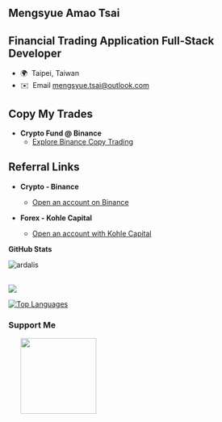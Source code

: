 Mengsyue Amao Tsai
--------------------------------------------------
Financial Trading Application Full-Stack Developer
--------------------------------------------------
* 🌍  Taipei, Taiwan
* ✉️  Email [mengsyue.tsai@outlook.com](mailto:mengsyue.tsai@outlook.com)

## Copy My Trades
- **Crypto Fund @ Binance**
   - [Explore Binance Copy Trading](https://www.binance.com/zh-TC/copy-trading/lead-details/3712048317665458945?timeRange=90D)

## Referral Links
- **Crypto - Binance**
   - [Open an account on Binance](https://www.binance.com/zh-TC/activity/referral/offers)

- **Forex - Kohle Capital**
   - [Open an account with Kohle Capital](https://mt5.kohlecapital.com/zh_Hant/links/go/8042)


<b>GitHub Stats</b>

<div>
  <img align="center" src="https://github-readme-stats.vercel.app/api?username=MengsyueAmaoTsai&show_icons=true&theme=dark" alt="ardalis" />
<div/>
<br />

<a href="http://www.github.com/MengsyueAmaoTsai"><img src="https://github-readme-streak-stats.herokuapp.com/?user=MengsyueAmaoTsai&stroke=ffffff&background=1c1917&ring=0891b2&fire=0891b2&currStreakNum=ffffff&currStreakLabel=0891b2&sideNums=ffffff&sideLabels=ffffff&dates=ffffff" /></a>

<a href="https://github.com/MengsyueAmaoTsai" align="left"><img src="https://github-readme-stats.vercel.app/api/top-langs/?username=MengsyueAmaoTsai&langs_count=30&title_color=0891b2&text_color=ffffff&icon_color=0891b2&bg_color=1c1917&hide_border=true&locale=en&custom_title=Top%20%Languages" alt="Top Languages" /></a>

### Support Me

<ul style="list-style-type: none; margin: 0;">

<li style="display: inline-block; margin-right: 0.25rem;"><a href="https://www.buymeacoffee.com/mengsyueamaotsai"><img src="https://cdn.buymeacoffee.com/buttons/v2/default-yellow.png" width="150"/></a></li>

</ul>
